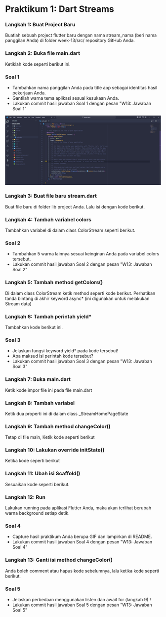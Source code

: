 # Praktikum 1: Dart Streams

### Langkah 1: Buat Project Baru

Buatlah sebuah project flutter baru dengan nama stream_nama (beri nama panggilan Anda) di folder week-13/src/ repository GitHub Anda.

### Langkah 2: Buka file main.dart

Ketiklah kode seperti berikut ini.

### Soal 1

- Tambahkan nama panggilan Anda pada title app sebagai identitas hasil pekerjaan Anda.
- Gantilah warna tema aplikasi sesuai kesukaan Anda.
- Lakukan commit hasil jawaban Soal 1 dengan pesan "W13: Jawaban Soal 1"

!['gambar'](./docs/praktikum1_1.jpg)

### Langkah 3: Buat file baru stream.dart

Buat file baru di folder lib project Anda. Lalu isi dengan kode berikut.

### Langkah 4: Tambah variabel colors

Tambahkan variabel di dalam class ColorStream seperti berikut.

### Soal 2

- Tambahkan 5 warna lainnya sesuai keinginan Anda pada variabel colors tersebut.
- Lakukan commit hasil jawaban Soal 2 dengan pesan "W13: Jawaban Soal 2"

### Langkah 5: Tambah method getColors()

Di dalam class ColorStream ketik method seperti kode berikut. Perhatikan tanda bintang di akhir keyword async\* (ini digunakan untuk melakukan Stream data)

### Langkah 6: Tambah perintah yield\*

Tambahkan kode berikut ini.

### Soal 3

- Jelaskan fungsi keyword yield\* pada kode tersebut!
- Apa maksud isi perintah kode tersebut?
- Lakukan commit hasil jawaban Soal 3 dengan pesan "W13: Jawaban Soal 3"

### Langkah 7: Buka main.dart

Ketik kode impor file ini pada file main.dart

### Langkah 8: Tambah variabel

Ketik dua properti ini di dalam class \_StreamHomePageState

### Langkah 9: Tambah method changeColor()

Tetap di file main, Ketik kode seperti berikut

### Langkah 10: Lakukan override initState()

Ketika kode seperti berikut

### Langkah 11: Ubah isi Scaffold()

Sesuaikan kode seperti berikut.

### Langkah 12: Run

Lakukan running pada aplikasi Flutter Anda, maka akan terlihat berubah warna background setiap detik.

### Soal 4

- Capture hasil praktikum Anda berupa GIF dan lampirkan di README.
- Lakukan commit hasil jawaban Soal 4 dengan pesan "W13: Jawaban Soal 4"

### Langkah 13: Ganti isi method changeColor()

Anda boleh comment atau hapus kode sebelumnya, lalu ketika kode seperti berikut.

### Soal 5

- Jelaskan perbedaan menggunakan listen dan await for (langkah 9) !
- Lakukan commit hasil jawaban Soal 5 dengan pesan "W13: Jawaban Soal 5"
